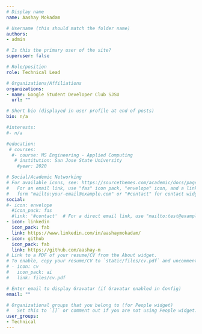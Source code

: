 ```yaml
---
# Display name
name: Aashay Mokadam

# Username (this should match the folder name)
authors:
- admin

# Is this the primary user of the site?
superuser: false

# Role/position
role: Technical Lead

# Organizations/Affiliations
organizations:
- name: Google Student Developer Club SJSU
  url: ""

# Short bio (displayed in user profile at end of posts)
bio: n/a

#interests:
#- n/a

#education:
 # courses:
  #- course: MS Engineering - Applied Computing
   # institution: San Jose State University
    #year: 2020

# Social/Academic Networking
# For available icons, see: https://sourcethemes.com/academic/docs/page-builder/#icons
#   For an email link, use "fas" icon pack, "envelope" icon, and a link in the
#   form "mailto:your-email@example.com" or "#contact" for contact widget.
social:
#- icon: envelope
  #icon_pack: fas
  #link: '#contact'  # For a direct email link, use "mailto:test@example.org".
- icon: linkedin
  icon_pack: fab
  link: https://www.linkedin.com/in/aashaymokadam/
- icon: github
  icon_pack: fab
  link: https://github.com/aashay-m
# Link to a PDF of your resume/CV from the About widget.
# To enable, copy your resume/CV to `static/files/cv.pdf` and uncomment the lines below.
# - icon: cv
#   icon_pack: ai
#   link: files/cv.pdf

# Enter email to display Gravatar (if Gravatar enabled in Config)
email: ""

# Organizational groups that you belong to (for People widget)
#   Set this to `[]` or comment out if you are not using People widget.
user_groups:
- Technical
---
```


